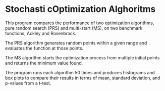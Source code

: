 # Stochasti cOptimization Alghoritms

This program compares the performance of two optimization algorithms, pure random search (PRS) and multi-start (MS), on two benchmark functions, Ackley and Rosenbrock. 

The PRS algorithm generates random points within a given range and evaluates the function at those points. 

The MS algorithm starts the optimization process from multiple initial points and returns the minimum value found. 

The program runs each algorithm 50 times and produces histograms and box plots to compare their results in terms of mean, standard deviation, and p-values from a t-test.
